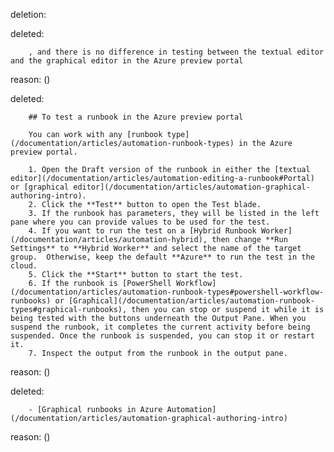 deletion:

deleted:

		, and there is no difference in testing between the textual editor and the graphical editor in the Azure preview portal

reason: ()

deleted:

		## To test a runbook in the Azure preview portal
		
		You can work with any [runbook type](/documentation/articles/automation-runbook-types) in the Azure preview portal.
		
		1. Open the Draft version of the runbook in either the [textual editor](/documentation/articles/automation-editing-a-runbook#Portal) or [graphical editor](/documentation/articles/automation-graphical-authoring-intro).
		2. Click the **Test** button to open the Test blade.
		3. If the runbook has parameters, they will be listed in the left pane where you can provide values to be used for the test.
		4. If you want to run the test on a [Hybrid Runbook Worker](/documentation/articles/automation-hybrid), then change **Run Settings** to **Hybrid Worker** and select the name of the target group.  Otherwise, keep the default **Azure** to run the test in the cloud.
		5. Click the **Start** button to start the test.
		6. If the runbook is [PowerShell Workflow](/documentation/articles/automation-runbook-types#powershell-workflow-runbooks) or [Graphical](/documentation/articles/automation-runbook-types#graphical-runbooks), then you can stop or suspend it while it is being tested with the buttons underneath the Output Pane. When you suspend the runbook, it completes the current activity before being suspended. Once the runbook is suspended, you can stop it or restart it.
		7. Inspect the output from the runbook in the output pane.

reason: ()

deleted:

		- [Graphical runbooks in Azure Automation](/documentation/articles/automation-graphical-authoring-intro)

reason: ()

